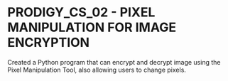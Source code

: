 # PRODIGY_CS_02 - PIXEL MANIPULATION FOR IMAGE ENCRYPTION
Created a Python program that can encrypt and decrypt image using the Pixel Manipulation Tool, also allowing users to  change pixels.
